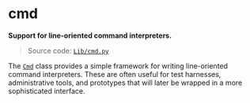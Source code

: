 # cmd

**Support for line-oriented command interpreters.**

> Source code: [`Lib/cmd.py`](https://github.com/python/cpython/tree/3.12/Lib/cmd.py)

The [`Cmd`](/modules/cmd/Cmd/) class provides a simple framework for writing line-oriented command interpreters. These are often useful for test harnesses, administrative tools, and prototypes that will later be wrapped in a more sophisticated interface.